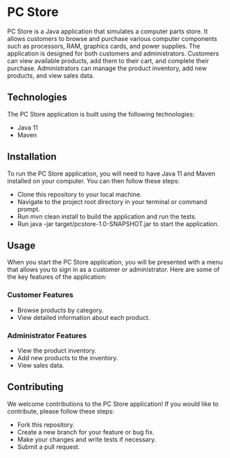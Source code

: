 # PC Store
PC Store is a Java application that simulates a computer parts store. It allows customers to browse and purchase various computer components such as processors, RAM, graphics cards, and power supplies. The application is designed for both customers and administrators. Customers can view available products, add them to their cart, and complete their purchase. Administrators can manage the product inventory, add new products, and view sales data.

## Technologies
The PC Store application is built using the following technologies:

* Java 11
* Maven

## Installation
To run the PC Store application, you will need to have Java 11 and Maven installed on your computer. You can then follow these steps:

* Clone this repository to your local machine.
* Navigate to the project root directory in your terminal or command prompt.
* Run mvn clean install to build the application and run the tests.
* Run java -jar target/pcstore-1.0-SNAPSHOT.jar to start the application.

## Usage
When you start the PC Store application, you will be presented with a menu that allows you to sign in as a customer or administrator. Here are some of the key features of the application:

### Customer Features
* Browse products by category.
* View detailed information about each product.

### Administrator Features
* View the product inventory.
* Add new products to the inventory.
* View sales data.

## Contributing
We welcome contributions to the PC Store application! If you would like to contribute, please follow these steps:

* Fork this repository.
* Create a new branch for your feature or bug fix.
* Make your changes and write tests if necessary.
* Submit a pull request.
